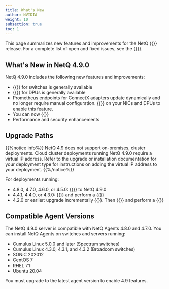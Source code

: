 ```yaml
---
title: What's New
author: NVIDIA
weight: 10
subsection: true
toc: 1
---
```


This page summarizes new features and improvements for the NetQ {{<version>}} release. For a complete list of open and fixed issues, see the {{<link title="NVIDIA NetQ 4.9 Release Notes" text="release notes">}}.

<!-- vale off -->
## What's New in NetQ 4.9.0
<!-- vale on -->
NetQ 4.9.0 includes the following new features and improvements:

- {{<link title="Adaptive Routing" text="Adaptive routing monitoring">}} for switches is generally available
- {{<link title="RoCE" text="RoCE monitoring">}} for DPUs is generally available
- Prometheus endpoints for ConnectX adapters update dynamically and no longer require manual configuration. {{<link title="Install NIC and DPU Agents" text="Upgrade the DOCA Telemetry Service">}} on your NICs and DPUs to enable this feature.
- You can now {{<link title="Switch Management#host-a-ztp-script-with-netq" text="host a ZTP script with NetQ">}}
- Performance and security enhancements


## Upgrade Paths

{{%notice info%}}
NetQ 4.9 does not support on-premises, cluster deployments. Cloud cluster deployments running NetQ 4.9.0 require a virtual IP address. Refer to the upgrade or installation documentation for your deployment type for instructions on adding the virtual IP address to your deployment.
{{%/notice%}}

For deployments running:

- 4.8.0, 4.7.0, 4.6.0, or 4.5.0: {{<link title="Upgrade NetQ Virtual Machines" text="upgrade directly">}} to NetQ 4.9.0
- 4.4.1, 4.4.0, or 4.3.0: {{<link title="Back Up and Restore NetQ" text="back up your NetQ data">}} and perform a {{<link title="Install the NetQ System" text="new installation of NetQ 4.9.0">}}
- 4.2.0 or earlier: upgrade incrementally {{<exlink url="https://docs.nvidia.com/networking-ethernet-software/cumulus-netq-43/Installation-Management/Upgrade-NetQ/Upgrade-System/" text="to version 4.3.0">}}. Then {{<link title="Back Up and Restore NetQ" text="back up your NetQ data">}} and perform a {{<link title="Install the NetQ System" text="new installation of NetQ 4.9.0">}}
## Compatible Agent Versions

The NetQ 4.9.0 server is compatible with NetQ Agents 4.8.0 and 4.7.0. You can install NetQ Agents on switches and servers running:

- Cumulus Linux 5.0.0 and later (Spectrum switches)
- Cumulus Linux 4.3.0, 4.3.1, and 4.3.2 (Broadcom switches)
- SONiC 202012
- CentOS 7
- RHEL 7.1
- Ubuntu 20.04

You must upgrade to the latest agent version to enable 4.9 features.

